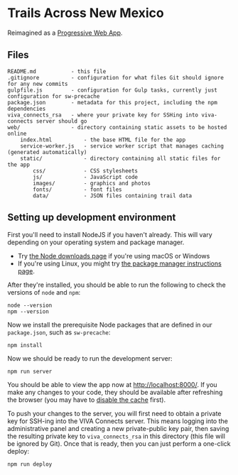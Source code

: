# Trails Across New Mexico

Reimagined as a [Progressive Web App](https://developers.google.com/web/fundamentals/getting-started/codelabs/your-first-pwapp/).

## Files

```
README.md           - this file
.gitignore          - configuration for what files Git should ignore for any new commits
gulpfile.js         - configuration for Gulp tasks, currently just configuration for sw-precache
package.json        - metadata for this project, including the npm dependencies
viva_connects_rsa   - where your private key for SSHing into viva-connects server should go
web/                - directory containing static assets to be hosted online
    index.html          - the base HTML file for the app
    service-worker.js   - service worker script that manages caching (generated automatically)
    static/             - directory containing all static files for the app
        css/            - CSS stylesheets
        js/             - JavaScript code
        images/         - graphics and photos
        fonts/          - font files
        data/           - JSON files containing trail data
```

## Setting up development environment

First you'll need to install NodeJS if you haven't already. This will vary
depending on your operating system and package manager.

 - Try [the Node downloads page](https://nodejs.org/en/download/) if you're using macOS or Windows
 - If you're using Linux, you might try [the package manager instructions page](https://nodejs.org/en/download/package-manager/).

After they're installed, you should be able to run the following to check the versions of `node` and `npm`:

    node --version
    npm --version

Now we install the prerequisite Node packages that are defined in our
`package.json`, such as `sw-precache`:

    npm install

Now we should be ready to run the development server:

    npm run server

You should be able to view the app now at [http://localhost:8000/](http://localhost:8000/). If you make any
changes to your code, they should be available after refreshing the browser (you
may have to [disable the cache](https://www.technipages.com/google-chrome-how-to-completely-disable-cache)
first).

To push your changes to the server, you will first need to obtain a private
key for SSH-ing into the VIVA Connects server. This means logging into the
administrative panel and creating a new private-public key pair, then saving
the resulting private key to `viva_connects_rsa` in this directory (this file
will be ignored by Git). Once that is ready, then you can just perform a one-click
deploy:

    npm run deploy
